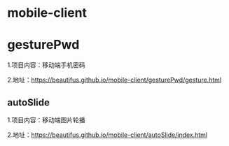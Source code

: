 # mobile-client
# gesturePwd
1.项目内容：移动端手机密码     

2.地址：https://beautifus.github.io/mobile-client/gesturePwd/gesture.html
## autoSlide 
1.项目内容：移动端图片轮播 

2.地址：https://beautifus.github.io/mobile-client/autoSlide/index.html
